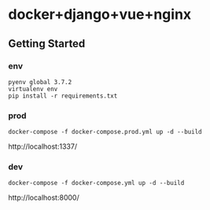 # docker+django+vue+nginx

## Getting Started

### env
```
pyenv global 3.7.2 
virtualenv env 
pip install -r requirements.txt 
``` 

### prod 
```
docker-compose -f docker-compose.prod.yml up -d --build
``` 


http://localhost:1337/ 

### dev 

```
docker-compose -f docker-compose.yml up -d --build
``` 


http://localhost:8000/

